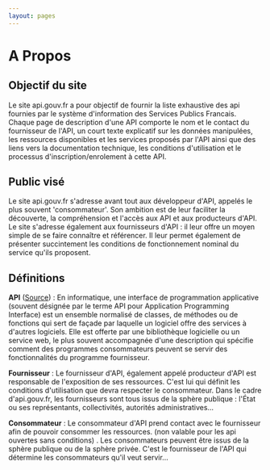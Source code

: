 ```yaml
---
layout: pages
---
```


A Propos
========

Objectif du site
----------------

Le site api.gouv.fr a pour objectif de fournir la liste exhaustive des api fournies par le  système d'information des Services Publics Francais. Chaque page de description d'une API comporte le nom et le contact du fournisseur de l'API, un court texte explicatif sur les données manipulées, les ressources disponibles et les services proposés par l'API ainsi que des liens vers la documentation technique, les conditions d'utilisation et le processus d'inscription/enrolement à cette API.


Public visé
-----------

Le site api.gouv.fr s'adresse avant tout aux développeur d'API, appelés le plus souvent 'consommateur'. Son ambition est de leur faciliter la découverte, la compréhension et l'accès aux API et aux producteurs d'API.
Le site s'adresse également aux fournisseurs d'API : il leur offre un moyen simple de se faire connaître et référencer. Il leur permet également de présenter succintement les conditions de fonctionnement nominal du service qu'ils proposent.

Définitions
-----------

**API** ([Source](https://fr.wikipedia.org/wiki/Interface_de_programmation)) : En informatique, une interface de programmation applicative (souvent désignée par le terme API pour Application Programming Interface) est un ensemble normalisé de classes, de méthodes ou de fonctions qui sert de façade par laquelle un logiciel offre des services à d'autres logiciels. Elle est offerte par une bibliothèque logicielle ou un service web, le plus souvent accompagnée d'une description qui spécifie comment des programmes consommateurs peuvent se servir des fonctionnalités du programme fournisseur.

**Fournisseur** : Le fournisseur d'API, également appelé producteur d'API est responsable de l'exposition de ses ressources. C'est lui qui définit les conditions d'utilisation que devra respecter le consommateur. Dans le cadre d'api.gouv.fr, les fournisseurs sont tous issus de la sphère publique : l'État ou ses représentants, collectivités, autorités administratives…

**Consommateur** : Le consommateur d'API prend contact avec le fournisseur afin de pouvoir consommer les ressources. (non valable pour les api ouvertes sans conditions) . Les consommateurs peuvent être issus de la sphère publique ou de la sphère privée. C'est le fournisseur de l'API qui détermine les consommateurs qu'il veut servir…
